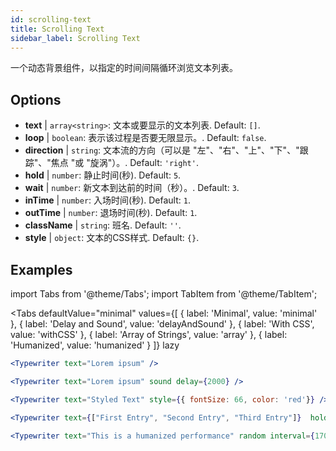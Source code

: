 ```yaml
---
id: scrolling-text
title: Scrolling Text
sidebar_label: Scrolling Text
---
```


一个动态背景组件，以指定的时间间隔循环浏览文本列表。

## Options

* __text__ | `array<string>`: 文本或要显示的文本列表. Default: `[]`.
* __loop__ | `boolean`: 表示该过程是否要无限显示。. Default: `false`.
* __direction__ | `string`: 文本流的方向（可以是 "左"、"右"、"上"、"下"、"跟踪"、"焦点 "或 "旋涡"）。. Default: `'right'`.
* __hold__ | `number`: 静止时间(秒). Default: `5`.
* __wait__ | `number`: 新文本到达前的时间（秒）。. Default: `3`.
* __inTime__ | `number`: 入场时间(秒). Default: `1`.
* __outTime__ | `number`: 退场时间(秒). Default: `1`.
* __className__ | `string`: 班名. Default: `''`.
* __style__ | `object`: 文本的CSS样式. Default: `{}`.


## Examples

import Tabs from '@theme/Tabs';
import TabItem from '@theme/TabItem';

<Tabs
    defaultValue="minimal"
    values={[
        { label: 'Minimal', value: 'minimal' },
        { label: 'Delay and Sound', value: 'delayAndSound' },
        { label: 'With CSS', value: 'withCSS' },
        { label: 'Array of Strings', value: 'array' },
        { label: 'Humanized', value: 'humanized' }
    ]}
    lazy
>

<TabItem value="minimal">

```jsx live
<Typewriter text="Lorem ipsum" />
```

</TabItem>

<TabItem value="delayAndSound">

```jsx live
<Typewriter text="Lorem ipsum" sound delay={2000} />
```

</TabItem>

<TabItem value="withCSS">

```jsx live
<Typewriter text="Styled Text" style={{ fontSize: 66, color: 'red'}} />
```

</TabItem>

<TabItem value="array">

```jsx live
<Typewriter text={["First Entry", "Second Entry", "Third Entry"]}  hold={2000} />
```

</TabItem>

<TabItem value="humanized">

```jsx live
<Typewriter text="This is a humanized performance" random interval={170} />
```

</TabItem>

</Tabs>



